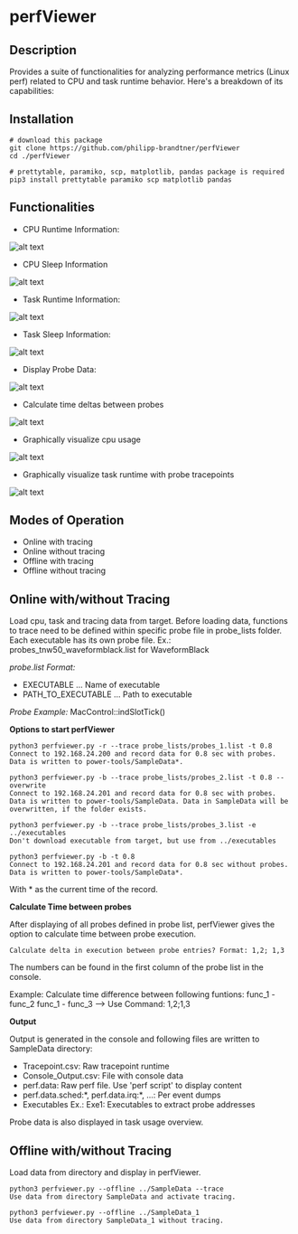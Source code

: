 # perfViewer
## Description
Provides a suite of functionalities for analyzing performance metrics (Linux perf) related to CPU and task runtime behavior. Here's a breakdown of its capabilities:
## Installation
```shell
# download this package
git clone https://github.com/philipp-brandtner/perfViewer
cd ./perfViewer

# prettytable, paramiko, scp, matplotlib, pandas package is required
pip3 install prettytable paramiko scp matplotlib pandas
```

## Functionalities

- CPU Runtime Information:

![alt text](perfViewer/screenshots/total_runtime_sleeptime.png)

- CPU Sleep Information

![alt text](perfViewer/screenshots/cpu_sleep_info.png)

- Task Runtime Information:

![alt text](perfViewer/screenshots/task_runtime.png)

- Task Sleep Information:

![alt text](perfViewer/screenshots/task_sleep.png)

- Display Probe Data:

![alt text](perfViewer/screenshots/probe_data.png)

- Calculate time deltas between probes

![alt text](perfViewer/screenshots/probe_delta.png)

- Graphically visualize cpu usage

![alt text](perfViewer/screenshots/perfviewer_percpusystemusage.png)

- Graphically visualize task runtime with probe tracepoints

![alt text](perfViewer/screenshots/perfviewer_pertasksystemusage.png)

## Modes of Operation
- Online with tracing
- Online without tracing
- Offline with tracing
- Offline without tracing

## Online with/without Tracing
Load cpu, task and tracing data from target.
Before loading data, functions to trace need to be defined within specific probe file in probe_lists folder.
Each executable has its own probe file. Ex.: probes_tnw50_waveformblack.list for WaveformBlack

*probe.list Format:*
- EXECUTABLE             	... Name of executable
- PATH_TO_EXECUTABLE		... Path to executable

*Probe Example:*
MacControl::indSlotTick()

**Options to start perfViewer**
```console
python3 perfviewer.py -r --trace probe_lists/probes_1.list -t 0.8
Connect to 192.168.24.200 and record data for 0.8 sec with probes. Data is written to power-tools/SampleData*.

python3 perfviewer.py -b --trace probe_lists/probes_2.list -t 0.8 --overwrite
Connect to 192.168.24.201 and record data for 0.8 sec with probes. Data is written to power-tools/SampleData. Data in SampleData will be overwritten, if the folder exists.

python3 perfviewer.py -b --trace probe_lists/probes_3.list -e ../executables
Don't download executable from target, but use from ../executables

python3 perfviewer.py -b -t 0.8
Connect to 192.168.24.201 and record data for 0.8 sec without probes. Data is written to power-tools/SampleData*.
```
With * as the current time of the record.

**Calculate Time between probes**

After displaying of all probes defined in probe list, perfViewer gives the option to calculate time between probe execution. 

```console
Calculate delta in execution between probe entries? Format: 1,2; 1,3
```
The numbers can be found in the first column of the probe list in the console. 

Example: Calculate time difference between following funtions: 
func_1 - func_2
func_1 - func_3
--> Use Command: 1,2;1,3


**Output**

Output is generated in the console and following files are written to SampleData directory:
- Tracepoint.csv: Raw tracepoint runtime 
- Console_Output.csv: File with console data
- perf.data: Raw perf file. Use 'perf script' to display content 
- perf.data.sched:\*, perf.data.irq:\*, ...: Per event dumps
- Executables Ex.: Exe1: Executables to extract probe addresses

Probe data is also displayed in task usage overview.

## Offline with/without Tracing
Load data from directory and display in perfViewer.
```console
python3 perfviewer.py --offline ../SampleData --trace 
Use data from directory SampleData and activate tracing.

python3 perfviewer.py --offline ../SampleData_1 
Use data from directory SampleData_1 without tracing.
```




